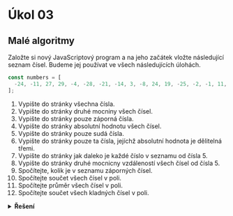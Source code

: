 # Úkol 03

## Malé algoritmy

Založte si nový JavaScriptový program a na jeho začátek vložte následující seznam čísel. Budeme jej používat ve všech následujících úlohách.

```js
const numbers = [
  -24, -11, 27, 29, -4, -28, -21, -14, 3, -8, 24, 19, -25, -2, -1, 11, 32, -31, 5
];
```

1. Vypište do stránky všechna čísla.
1. Vypište do stránky druhé mocniny všech čísel.
1. Vypište do stránky pouze záporná čísla.
1. Vypište do stránky absolutní hodnotu všech čísel.
1. Vypište do stránky pouze sudá čísla.
1. Vypište do stránky pouze ta čísla, jejíchž absolutní hodnota je dělitelná třemi.
1. Vypište do stránky jak daleko je každé číslo v seznamu od čísla 5.
1. Vypište do stránky druhé mocnicny vzdáleností všech čísel od čísla 5.
1. Spočítejte, kolik je v seznamu záporných čísel.
1. Spočítejte součet všech čísel v poli.
1. Spočítejte průměr všech čísel v poli.
1. Spočítejte součet všech kladných čísel v poli.

<details>
<summary><b>Řešení</b></summary>

Tady zatím nic není :)

</details>
